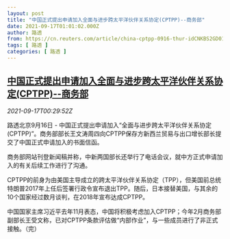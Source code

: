 ```yaml
---
layout: post
title: "中国正式提出申请加入全面与进步跨太平洋伙伴关系协定(CPTPP)--商务部"
date: 2021-09-17T01:01:02.000Z
author: 路透
from: https://cn.reuters.com/article/china-cptpp-0916-thur-idCNKBS2GD016
tags: [ 路透 ]
categories: [ 路透 ]
---
```

<!--1631840462000-->
[中国正式提出申请加入全面与进步跨太平洋伙伴关系协定(CPTPP)--商务部](https://cn.reuters.com/article/china-cptpp-0916-thur-idCNKBS2GD016)
------

<div>
<div><i>2021-09-17T00:29:52Z</i></div><p>路透北京9月16日 - 中国正式提出申请加入“全面与进步跨太平洋伙伴关系协定(CPTPP)”。商务部部长王文涛周四向CPTPP保存方新西兰贸易与出口增长部长提交了中国正式申请加入的书面信函。</p><p>商务部网站刊登新闻稿并称，中新两国部长还举行了电话会议，就中方正式申请加入的有关后续工作进行了沟通。</p><p>CPTPP的前身为由美国主导成立的跨太平洋伙伴关系协定（TPP），但美国前总统特朗普2017年上任后签署行政令宣布退出TPP。随后，日本接替美国，与其余的10个国家经过数月谈判，在2018年宣布达成CPTPP。</p><p>中国国家主席习近平去年11月表态，中国将积极考虑加入CPTPP；今年2月商务部副部长王受文称，已对CPTPP条款评估做“内部作业”，与一些成员进行了非正式接触。（完）</p>
</div>
